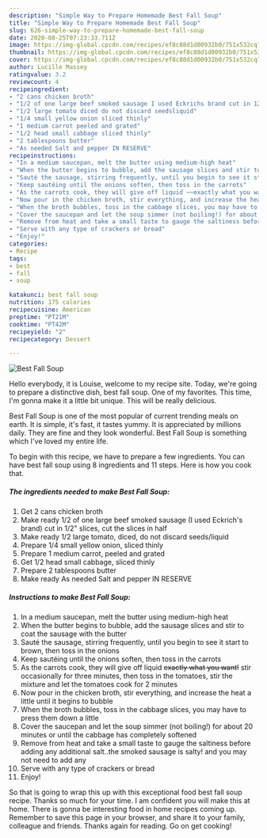```yaml
---
description: "Simple Way to Prepare Homemade Best Fall Soup"
title: "Simple Way to Prepare Homemade Best Fall Soup"
slug: 626-simple-way-to-prepare-homemade-best-fall-soup
date: 2020-08-25T07:23:33.711Z
image: https://img-global.cpcdn.com/recipes/ef8c88d1d00932b0/751x532cq70/best-fall-soup-recipe-main-photo.jpg
thumbnail: https://img-global.cpcdn.com/recipes/ef8c88d1d00932b0/751x532cq70/best-fall-soup-recipe-main-photo.jpg
cover: https://img-global.cpcdn.com/recipes/ef8c88d1d00932b0/751x532cq70/best-fall-soup-recipe-main-photo.jpg
author: Lucille Massey
ratingvalue: 3.2
reviewcount: 4
recipeingredient:
- "2 cans chicken broth"
- "1/2 of one large beef smoked sausage I used Eckrichs brand cut in 12 slices cut the slices in half"
- "1/2 large tomato diced do not discard seedsliquid"
- "1/4 small yellow onion sliced thinly"
- "1 medium carrot peeled and grated"
- "1/2 head small cabbage sliced thinly"
- "2 tablespoons butter"
- "As needed Salt and pepper IN RESERVE"
recipeinstructions:
- "In a medium saucepan, melt the butter using medium-high heat"
- "When the butter begins to bubble, add the sausage slices and stir to coat the sausage with the butter"
- "Sauté the sausage, stirring frequently, until you begin to see it start to brown, then toss in the onions"
- "Keep sautéing until the onions soften, then toss in the carrots"
- "As the carrots cook, they will give off liquid ~~exactly what you want!~~ stir occasionally for three minutes, then toss in the tomatoes, stir the mixture and let the tomatoes cook for 2 minutes"
- "Now pour in the chicken broth, stir everything, and increase the heat a little until it begins to bubble"
- "When the broth bubbles, toss in the cabbage slices, you may have to press them down a little"
- "Cover the saucepan and let the soup simmer (not boiling!) for about 20 minutes or until the cabbage has completely softened"
- "Remove from heat and take a small taste to gauge the saltiness before adding any additional salt..the smoked sausage is salty! and you may not need to add any"
- "Serve with any type of crackers or bread"
- "Enjoy!"
categories:
- Recipe
tags:
- best
- fall
- soup

katakunci: best fall soup 
nutrition: 175 calories
recipecuisine: American
preptime: "PT21M"
cooktime: "PT42M"
recipeyield: "2"
recipecategory: Dessert

---
```



![Best Fall Soup](https://img-global.cpcdn.com/recipes/ef8c88d1d00932b0/751x532cq70/best-fall-soup-recipe-main-photo.jpg)

Hello everybody, it is Louise, welcome to my recipe site. Today, we're going to prepare a distinctive dish, best fall soup. One of my favorites. This time, I'm gonna make it a little bit unique. This will be really delicious.

Best Fall Soup is one of the most popular of current trending meals on earth. It is simple, it's fast, it tastes yummy. It is appreciated by millions daily. They are fine and they look wonderful. Best Fall Soup is something which I've loved my entire life.




To begin with this recipe, we have to prepare a few ingredients. You can have best fall soup using 8 ingredients and 11 steps. Here is how you cook that.

<!--inarticleads1-->

##### The ingredients needed to make Best Fall Soup:

1. Get 2 cans chicken broth
1. Make ready 1/2 of one large beef smoked sausage (I used Eckrich&#39;s brand) cut in 1/2&#34; slices, cut the slices in half
1. Make ready 1/2 large tomato, diced, do not discard seeds/liquid
1. Prepare 1/4 small yellow onion, sliced thinly
1. Prepare 1 medium carrot, peeled and grated
1. Get 1/2 head small cabbage, sliced thinly
1. Prepare 2 tablespoons butter
1. Make ready As needed Salt and pepper IN RESERVE




<!--inarticleads2-->

##### Instructions to make Best Fall Soup:

1. In a medium saucepan, melt the butter using medium-high heat
1. When the butter begins to bubble, add the sausage slices and stir to coat the sausage with the butter
1. Sauté the sausage, stirring frequently, until you begin to see it start to brown, then toss in the onions
1. Keep sautéing until the onions soften, then toss in the carrots
1. As the carrots cook, they will give off liquid ~~exactly what you want!~~ stir occasionally for three minutes, then toss in the tomatoes, stir the mixture and let the tomatoes cook for 2 minutes
1. Now pour in the chicken broth, stir everything, and increase the heat a little until it begins to bubble
1. When the broth bubbles, toss in the cabbage slices, you may have to press them down a little
1. Cover the saucepan and let the soup simmer (not boiling!) for about 20 minutes or until the cabbage has completely softened
1. Remove from heat and take a small taste to gauge the saltiness before adding any additional salt..the smoked sausage is salty! and you may not need to add any
1. Serve with any type of crackers or bread
1. Enjoy!




So that is going to wrap this up with this exceptional food best fall soup recipe. Thanks so much for your time. I am confident you will make this at home. There is gonna be interesting food in home recipes coming up. Remember to save this page in your browser, and share it to your family, colleague and friends. Thanks again for reading. Go on get cooking!
